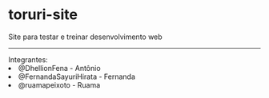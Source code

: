 # toruri-site
Site para testar e treinar desenvolvimento web
<hr>
Integrantes:
<li> @DhellionFena - Antônio
<li> @FernandaSayuriHirata - Fernanda
<li> @ruamapeixoto - Ruama
  
